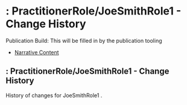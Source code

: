 # : PractitionerRole/JoeSmithRole1 - Change History

Publication Build: This will be filled in by the publication tooling

* [Narrative Content](PractitionerRole-JoeSmithRole1.html)

## : PractitionerRole/JoeSmithRole1 - Change History

History of changes for JoeSmithRole1 .